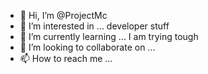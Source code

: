 - 👋 Hi, I’m @ProjectMc
- 👀 I’m interested in ... developer stuff  
- 🌱 I’m currently learning ... I am trying tough
- 💞️ I’m looking to collaborate on ...
- 📫 How to reach me ...

<!---
mckwsta/mckwsta is a ✨ special ✨ repository because its `README.md` (this file) appears on your GitHub profile.
You can click the Preview link to take a look at your changes.
--->
